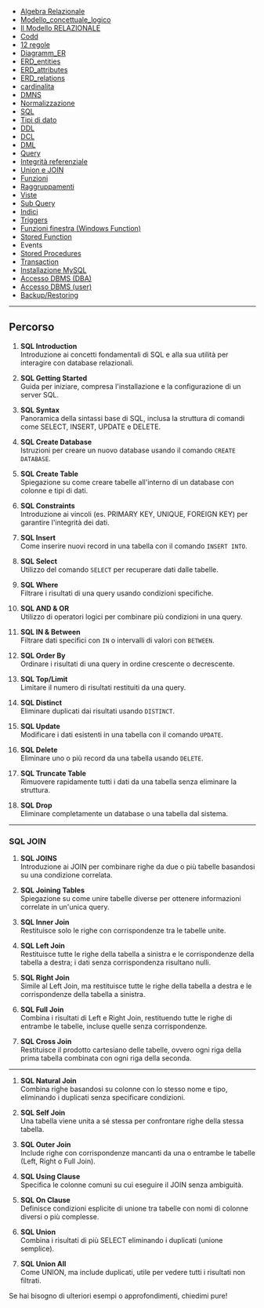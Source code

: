 

- [Algebra Relazionale]()
- [Modello_concettuale_logico]()
- [Il Modello RELAZIONALE]()
- [Codd]()
- [12 regole]()
- [Diagramm_ER]()
- [ERD_entities]()
- [ERD_attributes]()
- [ERD_relations]()
- [cardinalita]()
- [DMNS]()
- [Normalizzazione]()
- [SQL]()
- [Tipi di dato]()
- [DDL]()
- [DCL]()
- [DML]()
- [Query]()
- [Integrità referenziale]()
- [Union e JOIN]()
- [Funzioni]()
- [Raggruppamenti]()
- [Viste]()
- [Sub Query]()
- [Indici]()
- [Triggers]()
- [Funzioni finestra (Windows Function)]()
- [Stored Function]()
- Events
- [Stored Procedures]()
- [Transaction]()
- [Installazione MySQL]()
- [Accesso DBMS (DBA)]()
- [Accesso DBMS (user)]()
- [Backup/Restoring]()

---

## Percorso

1. **SQL Introduction**  
   Introduzione ai concetti fondamentali di SQL e alla sua utilità per interagire con database relazionali.

2. **SQL Getting Started**  
   Guida per iniziare, compresa l'installazione e la configurazione di un server SQL.

3. **SQL Syntax**  
   Panoramica della sintassi base di SQL, inclusa la struttura di comandi come SELECT, INSERT, UPDATE e DELETE.

4. **SQL Create Database**  
   Istruzioni per creare un nuovo database usando il comando `CREATE DATABASE`.

5. **SQL Create Table**  
   Spiegazione su come creare tabelle all'interno di un database con colonne e tipi di dati.

6. **SQL Constraints**  
   Introduzione ai vincoli (es. PRIMARY KEY, UNIQUE, FOREIGN KEY) per garantire l'integrità dei dati.

7. **SQL Insert**  
   Come inserire nuovi record in una tabella con il comando `INSERT INTO`.

8. **SQL Select**  
   Utilizzo del comando `SELECT` per recuperare dati dalle tabelle.

9. **SQL Where**  
   Filtrare i risultati di una query usando condizioni specifiche.

10. **SQL AND & OR**  
    Utilizzo di operatori logici per combinare più condizioni in una query.

11. **SQL IN & Between**  
    Filtrare dati specifici con `IN` o intervalli di valori con `BETWEEN`.

12. **SQL Order By**  
    Ordinare i risultati di una query in ordine crescente o decrescente.

13. **SQL Top/Limit**  
    Limitare il numero di risultati restituiti da una query.

14. **SQL Distinct**  
    Eliminare duplicati dai risultati usando `DISTINCT`.

15. **SQL Update**  
    Modificare i dati esistenti in una tabella con il comando `UPDATE`.

16. **SQL Delete**  
    Eliminare uno o più record da una tabella usando `DELETE`.

17. **SQL Truncate Table**  
    Rimuovere rapidamente tutti i dati da una tabella senza eliminare la struttura.

18. **SQL Drop**  
    Eliminare completamente un database o una tabella dal sistema.

---

### SQL JOIN

1. **SQL JOINS**  
   Introduzione ai JOIN per combinare righe da due o più tabelle basandosi su una condizione correlata.

2. **SQL Joining Tables**  
   Spiegazione su come unire tabelle diverse per ottenere informazioni correlate in un'unica query.

3. **SQL Inner Join**  
   Restituisce solo le righe con corrispondenze tra le tabelle unite.

4. **SQL Left Join**  
   Restituisce tutte le righe della tabella a sinistra e le corrispondenze della tabella a destra; i dati senza corrispondenza risultano nulli.

5. **SQL Right Join**  
   Simile al Left Join, ma restituisce tutte le righe della tabella a destra e le corrispondenze della tabella a sinistra.

6. **SQL Full Join**  
   Combina i risultati di Left e Right Join, restituendo tutte le righe di entrambe le tabelle, incluse quelle senza corrispondenze.

7. **SQL Cross Join**  
   Restituisce il prodotto cartesiano delle tabelle, ovvero ogni riga della prima tabella combinata con ogni riga della seconda.

---

1. **SQL Natural Join**  
   Combina righe basandosi su colonne con lo stesso nome e tipo, eliminando i duplicati senza specificare condizioni.

2. **SQL Self Join**  
   Una tabella viene unita a sé stessa per confrontare righe della stessa tabella.

3. **SQL Outer Join**  
   Include righe con corrispondenze mancanti da una o entrambe le tabelle (Left, Right o Full Join).

4. **SQL Using Clause**  
   Specifica le colonne comuni su cui eseguire il JOIN senza ambiguità.

5. **SQL On Clause**  
   Definisce condizioni esplicite di unione tra tabelle con nomi di colonne diversi o più complesse.

6. **SQL Union**  
   Combina i risultati di più SELECT eliminando i duplicati (unione semplice).

7. **SQL Union All**  
   Come UNION, ma include duplicati, utile per vedere tutti i risultati non filtrati.

Se hai bisogno di ulteriori esempi o approfondimenti, chiedimi pure!

